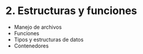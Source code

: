 
# 2. Estructuras y funciones


* Manejo de archivos
* Funciones
* Tipos y estructuras de datos
* Contenedores

